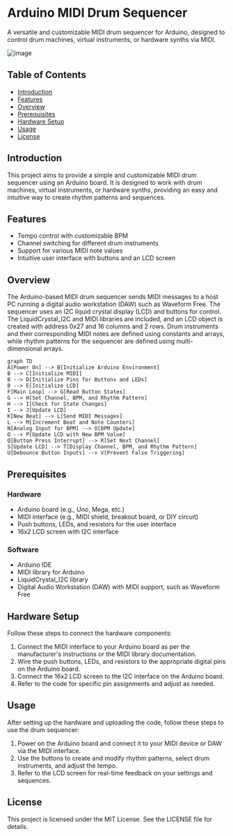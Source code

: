 
# Arduino MIDI Drum Sequencer

A versatile and customizable MIDI drum sequencer for Arduino, designed to control drum machines, virtual instruments, or hardware synths via MIDI.

![image](https://user-images.githubusercontent.com/98264095/236213322-418d5a74-1b8f-427f-88ee-cc4905032238.png)

## Table of Contents

- [Introduction](#introduction)
- [Features](#features)
- [Overview](#overview)
- [Prerequisites](#prerequisites)
- [Hardware Setup](#hardware-setup)
- [Usage](#usage)
- [License](#license)

## Introduction

This project aims to provide a simple and customizable MIDI drum sequencer using an Arduino board. It is designed to work with drum machines, virtual instruments, or hardware synths, providing an easy and intuitive way to create rhythm patterns and sequences.

## Features

- Tempo control with customizable BPM
- Channel switching for different drum instruments
- Support for various MIDI note values
- Intuitive user interface with buttons and an LCD screen

## Overview

The Arduino-based MIDI drum sequencer sends MIDI messages to a host PC running a digital audio workstation (DAW) such as Waveform Free. The sequencer uses an I2C liquid crystal display (LCD) and buttons for control. The LiquidCrystal_I2C and MIDI libraries are included, and an LCD object is created with address 0x27 and 16 columns and 2 rows. Drum instruments and their corresponding MIDI notes are defined using constants and arrays, while rhythm patterns for the sequencer are defined using multi-dimensional arrays.

```mermaid
graph TD
A[Power On] --> B[Initialize Arduino Environment]
B --> C[Initialize MIDI]
B --> D[Initialize Pins for Buttons and LEDs]
B --> E[Initialize LCD]
F[Main Loop] --> G[Read Button States]
G --> H[Set Channel, BPM, and Rhythm Pattern]
H --> I[Check for State Changes]
I --> J[Update LCD]
K[New Beat] --> L[Send MIDI Messages]
L --> M[Increment Beat and Note Counters]
N[Analog Input for BPM] --> O[BPM Update]
O --> P[Update LCD with New BPM Value]
Q[Button Press Interrupt] --> R[Set Next Channel]
S[Update LCD] --> T[Display Channel, BPM, and Rhythm Pattern]
U[Debounce Button Inputs] --> V[Prevent False Triggering]
```

## Prerequisites

### Hardware

- Arduino board (e.g., Uno, Mega, etc.)
- MIDI interface (e.g., MIDI shield, breakout board, or DIY circuit)
- Push buttons, LEDs, and resistors for the user interface
- 16x2 LCD screen with I2C interface

### Software

- Arduino IDE
- MIDI library for Arduino
- LiquidCrystal_I2C library
- Digital Audio Workstation (DAW) with MIDI support, such as Waveform Free

## Hardware Setup

Follow these steps to connect the hardware components:

1. Connect the MIDI interface to your Arduino board as per the manufacturer's instructions or the MIDI library documentation.
2. Wire the push buttons, LEDs, and resistors to the appropriate digital pins on the Arduino board.
3. Connect the 16x2 LCD screen to the I2C interface on the Arduino board.
4. Refer to the code for specific pin assignments and adjust as needed.

## Usage

After setting up the hardware and uploading the code, follow these steps to use the drum sequencer:

1. Power on the Arduino board and connect it to your MIDI device or DAW via the MIDI interface.
2. Use the buttons to create and modify rhythm patterns, select drum instruments, and adjust the tempo.
3. Refer to the LCD screen for real-time feedback on your settings and sequences.

## License

This project is licensed under the MIT License. See the LICENSE file for details.
